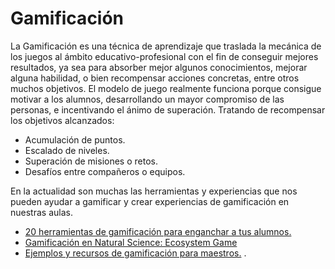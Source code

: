# Gamificación

La Gamificación es una técnica de aprendizaje que traslada la mecánica de los juegos al ámbito educativo-profesional con el fin de conseguir mejores resultados, ya sea para absorber mejor algunos conocimientos, mejorar alguna habilidad, o bien recompensar acciones concretas, entre otros muchos objetivos. El modelo de juego realmente funciona porque consigue motivar a los alumnos, desarrollando un mayor compromiso de las personas, e incentivando el ánimo de superación. Tratando de recompensar los objetivos alcanzados:

*   Acumulación de puntos.
*   Escalado de niveles.
*   Superación de misiones o retos. 
*   Desafíos entre compañeros o equipos. 

En la actualidad son muchas las herramientas y experiencias que nos pueden ayudar a gamificar y crear experiencias de gamificación en nuestras aulas. 

*   [20 herramientas de gamificación para enganchar a tus alumnos.](https://www.educaciontrespuntocero.com/recursos/herramientas-gamificacion-educacion/33094.html)
*   [Gamificación en Natural Science: Ecosystem Game](http://ecosystemgame.weebly.com/)
*   [Ejemplos y recursos de gamificación para maestros.](http://www.javiquil.com/archivos/4765) .